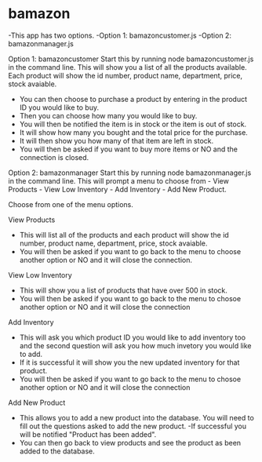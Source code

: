 # bamazon
-This app has two options.
    -Option 1: bamazoncustomer.js
    -Option 2: bamazonmanager.js

Option 1: bamazoncustomer
Start this by running node bamazoncustomer.js in the command line.
 This will show you a list of all the products available. Each product will show the id number, product name, department, price, stock avaiable.

 - You can then choose to purchase a product by entering in the product ID you would like to buy.
 - Then you can choose how many you would like to buy.
 - You will then be notified the item is in stock or the item is out of stock.
 - It will show how many you bought and the total price for the purchase.
 - It will then show you how many of that item are left in stock.
 - You will then be asked if you want to buy more items or NO and the connection is closed.

 Option 2: bamazonmanager
  Start this by running node bamazonmanager.js in the command line.
  This will prompt a menu to choose from 
    - View Products
    - View Low Inventory
    - Add Inventory
    - Add New Product.

Choose from one of the menu options.

View Products
 - This will list all of the products and each product will show the id number, product name, department, price, stock avaiable.
 - You will then be asked if you want to go back to the menu to choose another option or NO and it will close the connection.

 View Low Inventory
  - This will show you a list of products that have over 500 in stock.
  - You will then be asked if you want to go back to the menu to chosoe another option or NO and it will close the connection

  Add Inventory
  - This will ask you which product ID you would like to add inventory too and the second question will ask you how much invetory you would like to add.
  - If it is successful it will show you the new updated inventory for that product.
  - You will then be asked if you want to go back to the menu to chosoe another option or NO and it will close the connection

  Add New Product
  - This allows you to add a new product into the database. You will need to fill out the questions asked to add the new product.
  -If successful you will be notified "Product has been added".
  - You can then go back to view products and see the product as been added to the database.




